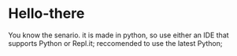 # Hello-there
You know the senario.
it is made in python, so use either an IDE that supports Python or Repl.it; reccomended to use the latest Python;
